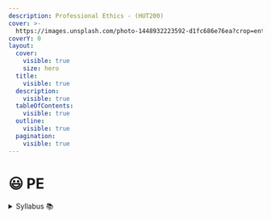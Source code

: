 ```yaml
---
description: Professional Ethics - (HUT200)
cover: >-
  https://images.unsplash.com/photo-1448932223592-d1fc686e76ea?crop=entropy&cs=srgb&fm=jpg&ixid=M3wxOTcwMjR8MHwxfHNlYXJjaHw5fHxwcm9mZXNzaW9uYWwlMjBldGhpY3N8ZW58MHx8fHwxNzA2NDM5NDk5fDA&ixlib=rb-4.0.3&q=85
coverY: 0
layout:
  cover:
    visible: true
    size: hero
  title:
    visible: true
  description:
    visible: true
  tableOfContents:
    visible: true
  outline:
    visible: true
  pagination:
    visible: true
---
```


# 😃 PE

<details>

<summary>Syllabus 📚</summary>

[HUT200](https://drive.google.com/file/d/1oR3e-r\_BCWxnywj6iqXozqtQcJ\_KC9rr/view?usp=drive\_link) 👈

</details>
